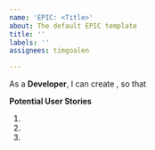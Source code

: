 ```yaml
---
name: 'EPIC: <Title>'
about: The default EPIC template
title: ''
labels: ''
assignees: timgoalen

---
```


As a **Developer**, I can create **<feature>**, so that **<value added>**

**Potential User Stories**
1. <user story>
2. <user story>
3. <user story>
